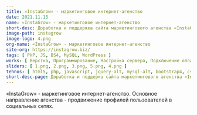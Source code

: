 ```yaml
---
title: «InstaGrow» - маркетинговое интернет-агенство
date: 2021.11.15
name: «InstaGrow» - маркетинговое интернет-агенство
short-desc: Доработка и поддержка сайта маркетингового агенства «InstaGrow».
image-path: instagrow
image-logo: 4.png
org-name: «InstaGrow» - маркетинговое интернет-агенство
site-org: https://instagrow.biz/
tags: [ PHP, JS, BS4, MySQL, WordPress ]
works: [ Верстка, Программирование, Настройка сервера, Подключение оплаты ]
sliders: [ 1.png, 2.png, 3.png, 5.png, 4.png ]
tehnos: [ html5, php, javascript, jquery-alt, mysql-alt, bootstrap4, css3, sass, less, webpack  ]
short-desc-page: Доработка и поддерка сайта маркетингового агенства «InstaGrow». Основные доработки были связаны с SEO-параметрами, которые отвечали за поведенческие факторы, а также существенно доработан функционал сайта. <h5 class='section-title'>Список работ по сайту</h5><ul class='mb-5 ms-md-5'><li class='mb-3'>существенно доработана верстка</li><li class='mb-3'>разработан скрипт для получения различной информации из Instagram (фотографии, информация об аккаунте, подписчиках и т.д.)</li><li class='mb-3'>подлючена платежная система с интеграцией по API и передажей информации об успешности/ошибке платежа</li><li class='mb-3'>подключен и настроен скринт для консультанта</li><li class='mb-3'>проведена донастройка сервера для повышения безопасности</li><li class='mb-3'>настроена работа почты</li><ul>  
---
```

<p>«InstaGrow» - маркетинговое интернет-агенство. Основное направление агенства - продвижение профилей пользователей в социальных сетях.</p>
